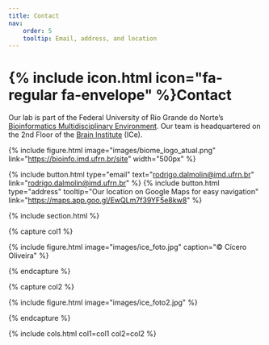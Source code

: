 ```yaml
---
title: Contact
nav:
    order: 5
    tooltip: Email, address, and location
---
```


# {% include icon.html icon="fa-regular fa-envelope" %}Contact

Our lab is part of the Federal University of Rio Grande do Norte’s [Bioinformatics Multidisciplinary Environment](https://bioinfo.imd.ufrn.br/site). Our team is headquartered on the 2nd Floor of the [Brain Institute](https://neuro.ufrn.br/) (ICe).

{% include figure.html image="images/biome_logo_atual.png" link="https://bioinfo.imd.ufrn.br/site" width="500px" %}

{%
  include button.html
  type="email"
  text="rodrigo.dalmolin@imd.ufrn.br"
  link="rodrigo.dalmolin@imd.ufrn.br"
%}
{%
  include button.html
  type="address"
  tooltip="Our location on Google Maps for easy navigation"
  link="https://maps.app.goo.gl/EwQLm7f39YF5e8kw8"
%}

{% include section.html %}

{% capture col1 %}

{%
  include figure.html
  image="images/ice_foto.jpg"
  caption="© Cícero Oliveira"
%}

{% endcapture %}

{% capture col2 %}

{%
  include figure.html
  image="images/ice_foto2.jpg"
%}

{% endcapture %}

{% include cols.html col1=col1 col2=col2 %}
